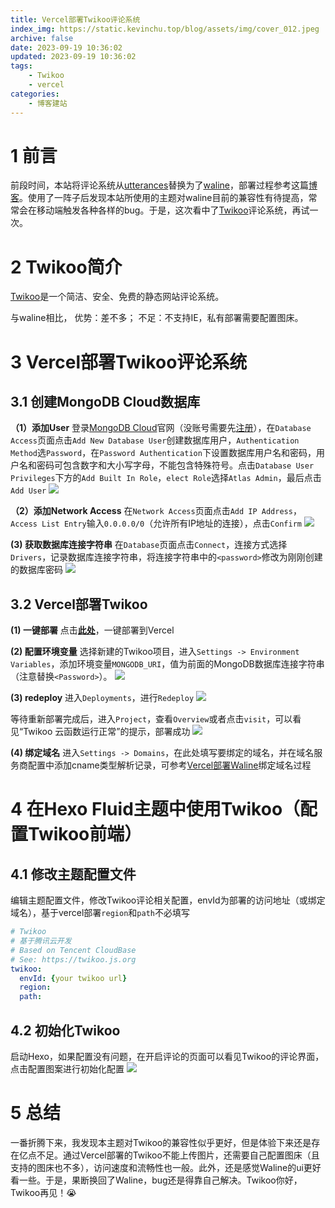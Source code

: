 ```yaml
---
title: Vercel部署Twikoo评论系统
index_img: https://static.kevinchu.top/blog/assets/img/cover_012.jpeg
archive: false
date: 2023-09-19 10:36:02
updated: 2023-09-19 10:36:02
tags:
    - Twikoo
    - vercel
categories:
    - 博客建站
---
```


# 1 前言

前段时间，本站将评论系统从[utterances](https://utteranc.es/)替换为了[waline](https://waline.js.org/)，部署过程参考这篇[博客](https://blog.kevinchu.top/2023/07/17/vercel-deploy-waline/)。使用了一阵子后发现本站所使用的主题对waline目前的兼容性有待提高，常常会在移动端触发各种各样的bug。于是，这次看中了[Twikoo](https://twikoo.js.org/)评论系统，再试一次。


# 2 Twikoo简介
[Twikoo](https://twikoo.js.org/)是一个简洁、安全、免费的静态网站评论系统。

与waline相比，
优势：差不多；
不足：不支持IE，私有部署需要配置图床。


# 3 Vercel部署Twikoo评论系统

## 3.1 创建MongoDB Cloud数据库

**（1）添加User**
登录[MongoDB Cloud](https://cloud.mongodb.com/)官网（没账号需要先[注册](https://www.mongodb.com/cloud/atlas/register)），在`Database Access`页面点击`Add New Database User`创建数据库用户，`Authentication Method`选`Password`，在`Password Authentication`下设置数据库用户名和密码，用户名和密码可包含数字和大小写字母，不能包含特殊符号。点击`Database User Privileges`下方的`Add Built In Role`，`elect Role`选择`Atlas Admin`，最后点击`Add User`
![](https://static.kevinchu.top/blog/public/20230919134741.png)

**（2）添加Network Access**
在`Network Access`页面点击`Add IP Address`，`Access List Entry`输入`0.0.0.0/0`（允许所有IP地址的连接），点击`Confirm`
![](https://static.kevinchu.top/blog/public/20230919134854.png)

**(3) 获取数据库连接字符串**
在`Database`页面点击`Connect`，连接方式选择`Drivers`，记录数据库连接字符串，将连接字符串中的`<password>`修改为刚刚创建的数据库密码
![](https://static.kevinchu.top/blog/public/20230919135337.png)

## 3.2 Vercel部署Twikoo

**(1) 一键部署**
点击[**此处**](https://vercel.com/import/project?template=https://github.com/twikoojs/twikoo/tree/main/src/server/vercel-min)，一键部署到Vercel

**(2) 配置环境变量**
选择新建的Twikoo项目，进入`Settings -> Environment Variables`，添加环境变量`MONGODB_URI`，值为前面的MongoDB数据库连接字符串（注意替换`<Password>`）。
![](https://static.kevinchu.top/blog/public/20230919145739.png)

**(3) redeploy**
进入`Deployments`，进行`Redeploy`
![](https://static.kevinchu.top/blog/public/20230919145835.png)

等待重新部署完成后，进入`Project`，查看`Overview`或者点击`visit`，可以看见“Twikoo 云函数运行正常”的提示，部署成功
![](https://static.kevinchu.top/blog/public/20230919150108.png)

**(4) 绑定域名**
进入`Settings -> Domains`，在此处填写要绑定的域名，并在域名服务商配置中添加cname类型解析记录，可参考[Vercel部署Waline](https://blog.kevinchu.top/2023/07/17/vercel-deploy-waline/)绑定域名过程


# 4 在Hexo Fluid主题中使用Twikoo（配置Twikoo前端）

## 4.1 修改主题配置文件
编辑主题配置文件，修改Twikoo评论相关配置，envId为部署的访问地址（或绑定域名），基于vercel部署`region`和`path`不必填写

```yml
# Twikoo
# 基于腾讯云开发
# Based on Tencent CloudBase
# See: https://twikoo.js.org
twikoo:
  envId: {your twikoo url}
  region: 
  path: 
```

## 4.2 初始化Twikoo

启动Hexo，如果配置没有问题，在开启评论的页面可以看见Twikoo的评论界面，点击配置图案进行初始化配置
![](https://static.kevinchu.top/blog/public/20230919170437.png)


# 5 总结

一番折腾下来，我发现本主题对Twikoo的兼容性似乎更好，但是体验下来还是存在亿点不足。通过Vercel部署的Twikoo不能上传图片，还需要自己配置图床（且支持的图床也不多），访问速度和流畅性也一般。此外，还是感觉Waline的ui更好看一些。于是，果断换回了Waline，bug还是得靠自己解决。Twikoo你好，Twikoo再见！😭